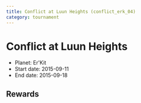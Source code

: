 ```yaml
---
title: Conflict at Luun Heights (conflict_erk_04)
category: tournament
---
```

# Conflict at Luun Heights

  * Planet: Er'Kit
  * Start date: 2015-09-11
  * End date: 2015-09-18

## Rewards

